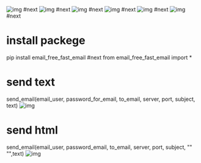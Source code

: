 ![img](https://i.ibb.co/XW67rFf/1.png)
#next
![img](https://i.ibb.co/ZGM6KY1/2.png)
#next
![img](https://i.ibb.co/4jsPNBM/3.png)
#next
![img](https://i.ibb.co/2n3fzgx/4.png)
#next
![img](https://i.ibb.co/nswCH88/5.png)
#next
![img](https://i.ibb.co/zNjL1xB/6.png)
#next
# install packege 
pip install email_free_fast_email
#next
from email_free_fast_email import *
# send text 
send_email(email_user, password_for_email, to_email, server, port, subject, text)
![img](https://i.ibb.co/tQZ35Rf/2024-04-30-144045.png)
# send html
send_email(email_user, password_email, to_email, server, port, subject, ""
           "",text)
![img](https://i.ibb.co/W5dbqMV/7.png)
